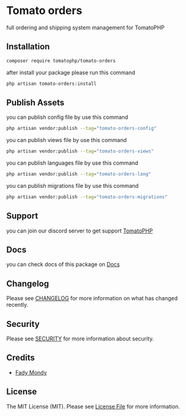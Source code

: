 # Tomato orders

full ordering and shipping system management for TomatoPHP

## Installation

```bash
composer require tomatophp/tomato-orders
```
after install your package please run this command

```bash
php artisan tomato-orders:install
```

## Publish Assets

you can publish config file by use this command

```bash
php artisan vendor:publish --tag="tomato-orders-config"
```

you can publish views file by use this command

```bash
php artisan vendor:publish --tag="tomato-orders-views"
```

you can publish languages file by use this command

```bash
php artisan vendor:publish --tag="tomato-orders-lang"
```

you can publish migrations file by use this command

```bash
php artisan vendor:publish --tag="tomato-orders-migrations"
```

## Support

you can join our discord server to get support [TomatoPHP](https://discord.gg/VZc8nBJ3ZU)

## Docs

you can check docs of this package on [Docs](https://docs.tomatophp.com/plugins/laravel-package-generator)

## Changelog

Please see [CHANGELOG](CHANGELOG.md) for more information on what has changed recently.

## Security

Please see [SECURITY](SECURITY.md) for more information about security.

## Credits

- [Fady Mondy](mailto:info@3x1.io)

## License

The MIT License (MIT). Please see [License File](LICENSE.md) for more information.
